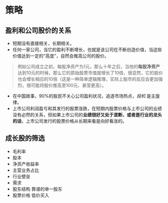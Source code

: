 # 策略
## 盈利和公司股价的关系
+ 短期没有直接相关，长期相关。
+ 任何一家公司，当它的盈利不断增长，也就是该公司在不断创造价值，当这些价值达到一定的“高度”，自然会推高公司的股价。
>例如公司成立之初，每股净资产为1元，那么十年之后，当他的**每股净资产**达到10元的时候，那么它的原始股票市值就增长了10倍，很显然，它的股价也会增长相应的10倍（这是一种简单逻辑推理，实际上股市的反应会更加强烈，很可能将股价推高至100元、甚至更高）。
+ 在中国故事，90%的股民不关心公司盈利状况，追逐市场热点，*投机* 是主旋律。
+ 上市公司利润盈亏和其发行的股票涨跌，在短期内股票价格与上市公司的业绩没有必然的关系，但如果上市公司的**业绩很好又处于垄断、或者是行业的龙头的话**，上市公司发行的股票价格从长期来看是向好看涨的。

## 成长股的筛选
+ 毛利率
+ 股本
+ 净资产收益率
+ 主营业务占比
+ 行业壁垒
+ 需求
+ 股东结构  靠谱的单一股东
+ 股票价格  低价买入
